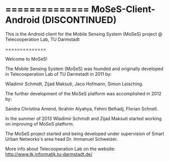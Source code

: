 ==============
MoSeS-Client-Android (DISCONTINUED)
==============

This is the Android client for the Mobile Sensing System (MoSeS) project @ Telecooperation Lab, TU Darmstadt

==============

Welcome to MoSeS!

The Mobile Sensing System (MoSeS) was founded and originally developed in Telecooperation Lab of TU Darmstadt in 2011 by: 

Wladimir Schmidt, 
Zijad Maksuti, 
Jaco Hofmann,
Simon Leisching.

The further development of the MoSeS platform was accomplished in 2012 by:

Sandra Christina Amend,
Ibrahim Alyahya,
Fehmi Belhadj,
Florian Schnell.

In the summer of 2013 Wladimir Schmidt and Zijad Maksuti started working on improving of MoSeS platform. 

The MoSeS project started and being developed under supervision of Smart Urban Networks's area head Dr. Immanuel Schweizer.

More info about Telecooperation Lab on the website: http://www.tk.informatik.tu-darmstadt.de/
